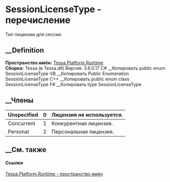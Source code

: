 # SessionLicenseType - перечисление
Тип лицензии для сессии.
## __Definition
 **Пространство имён:** [Tessa.Platform.Runtime](N_Tessa_Platform_Runtime.htm)  
 **Сборка:** Tessa (в Tessa.dll) Версия: 3.6.0.17
C# __Копировать
     public enum SessionLicenseType
VB __Копировать
     Public Enumeration SessionLicenseType
C++ __Копировать
     public enum class SessionLicenseType
F# __Копировать
     type SessionLicenseType
##  __Члены
Unspecified| 0|  Лицензия не используется.  
---|---|---  
Concurrent| 1|  Конкурентная лицензия.  
Personal| 2|  Персональная лицензия.  
## __См. также
#### Ссылки
[Tessa.Platform.Runtime - пространство имён](N_Tessa_Platform_Runtime.htm)
